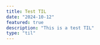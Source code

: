 ```yaml
---
title: Test TIL
date: "2024-10-12"
featured: true
description: "This is a test TIL"
type: "til"
---
```

